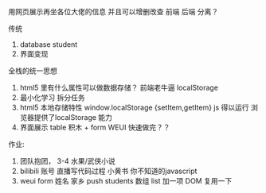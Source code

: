 用网页展示再坐各位大佬的信息
并且可以增删改查
前端 后端 分离？  

传统
1. database student
2. 界面变现

全栈的统一思想
1. html5 里有什么属性可以做数据存储？ 前端老牛逼
localStorage
2. 最小化学习
  拆分任务
3. html5 本地存储特性 window.localStorage {setItem,getItem}
  js 得以运行
  浏览器提供了localStorage 能力
4. 界面展示 
  table 积木 + form WEUI
  快速做完？？

作业:
   1. 团队抱团， 3-4 水果/武侠小说
   2. bilibili 账号 直播写代码过程
     小黄书 你不知道的javascript 
   3. weui form
     姓名 家乡 push students 数组
     list 加一项  DOM 复用一下